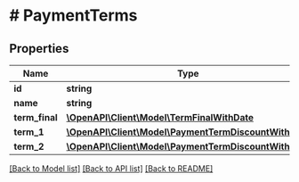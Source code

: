 # # PaymentTerms

## Properties

Name | Type | Description | Notes
------------ | ------------- | ------------- | -------------
**id** | **string** |  |
**name** | **string** |  | [optional]
**term_final** | [**\OpenAPI\Client\Model\TermFinalWithDate**](TermFinalWithDate.md) |  |
**term_1** | [**\OpenAPI\Client\Model\PaymentTermDiscountWithDate**](PaymentTermDiscountWithDate.md) |  | [optional]
**term_2** | [**\OpenAPI\Client\Model\PaymentTermDiscountWithDate**](PaymentTermDiscountWithDate.md) |  | [optional]

[[Back to Model list]](../../README.md#models) [[Back to API list]](../../README.md#endpoints) [[Back to README]](../../README.md)
